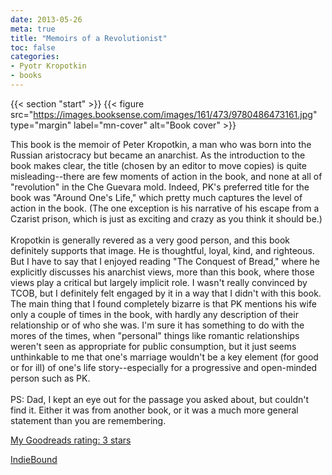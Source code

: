 ```yaml
---
date: 2013-05-26
meta: true
title: "Memoirs of a Revolutionist"
toc: false
categories:
- Pyotr Kropotkin
- books
---
```


{{< section "start" >}}
{{< figure src="https://images.booksense.com/images/161/473/9780486473161.jpg" type="margin" label="mn-cover" alt="Book cover" >}}

This book is the memoir of Peter Kropotkin, a man who was born into the Russian aristocracy but became an anarchist. As the introduction to the book makes clear, the title (chosen by an editor to move copies) is quite misleading--there are few moments of action in the book, and none at all of "revolution" in the Che Guevara mold. Indeed, PK's preferred title for the book was "Around One's Life," which pretty much captures the level of action in the book. (The one exception is his narrative of his escape from a Czarist prison, which is just as exciting and crazy as you think it should be.) <br /><br />Kropotkin is generally revered as a very good person, and this book definitely supports that image. He is thoughtful, loyal, kind, and righteous. But I have to say that I enjoyed reading "The Conquest of Bread," where he explicitly discusses his anarchist views, more than this book, where those views play a critical but largely implicit role. I wasn't really convinced by TCOB, but I definitely felt engaged by it in a way that I didn't with this book. The main thing that I found completely bizarre is that PK mentions his wife only a couple of times in the book, with hardly any description of their relationship or of who she was. I'm sure it has something to do with the mores of the times, when "personal" things like romantic relationships weren't seen as appropriate for public consumption, but it just seems unthinkable to me that one's marriage wouldn't be a key element (for good or for ill) of one's life story--especially for a progressive and open-minded person such as PK.<br /><br />PS: Dad, I kept an eye out for the passage you asked about, but couldn't find it. Either it was from another book, or it was a much more general statement than you are remembering.

[My Goodreads rating: 3 stars](https://www.goodreads.com/review/show/615089023)  

[IndieBound](https://www.indiebound.org/book/9780486473161)
